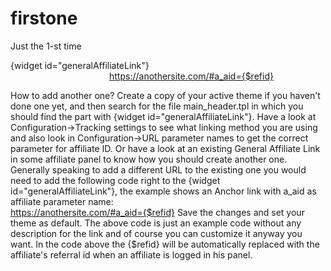 # firstone
Just the 1-st time 

<!-- main_header -->
<div class="alert alert-info GeneralAffiliateLink">
	{widget id="generalAffiliateLink"}
<br><a href="https://anothersite.com/#a_aid={$refid}" target="_blank" style="position:relative;left:158px;">https://anothersite.com/#a_aid={$refid}</a>



How to add another one?
Create a copy of your active theme if you haven't done one yet, and then search for the file main_header.tpl in which you should find the part with {widget id="generalAffiliateLink"}.
Have a look at Configuration->Tracking settings to see what linking method you are using and also look in Configuration->URL parameter names to get the correct parameter for affiliate ID. Or have a look at an existing General Affiliate Link in some affiliate panel to know how you should create another one.
Generally speaking to add a different URL to the existing one you would need to add the following code right to the {widget id="generalAffiliateLink"}, the example shows an Anchor link with a_aid as affiliate parameter name:
<br><a href="https://anothersite.com/#a_aid={$refid}" target="_blank" style="position:relative;left:158px;">https://anothersite.com/#a_aid={$refid}</a>
Save the changes and set your theme as default. The above code is just an example code without any description for the link and of course you can customize it anyway you want. In the code above the {$refid} will be automatically replaced with the affiliate's referral id when an affiliate is logged in his panel.
